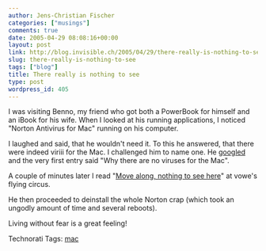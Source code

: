 ```yaml
---
author: Jens-Christian Fischer
categories: ["musings"]
comments: true
date: 2005-04-29 08:08:16+00:00
layout: post
link: http://blog.invisible.ch/2005/04/29/there-really-is-nothing-to-see/
slug: there-really-is-nothing-to-see
tags: ["blog"]
title: There really is nothing to see
type: post
wordpress_id: 405
---
```



I was visiting Benno, my friend who got both a PowerBook for himself and an iBook for his wife. When I looked at his running applications, I noticed "Norton Antivirus for Mac" running on his computer.



I laughed and said, that he wouldn't need it. To this he answered, that there were indeed viriii for the Mac. I challenged him to name one. He [googled](http://www.google.com/search?q=virus+mac+os+x&sourceid=opera&num=0&ie=utf-8&oe=utf-8) and the very first entry said "Why there are no viruses for the Mac".



A couple of minutes later I read "[Move along, nothing to see here](http://vowe.net/archives/005826.html)" at vowe's flying circus.



He then proceeded to deinstall the whole Norton crap (which took an ungodly amount of time and several reboots).



Living without fear is a great feeling!


Technorati Tags: [mac](http://technorati.com/tag/mac)
